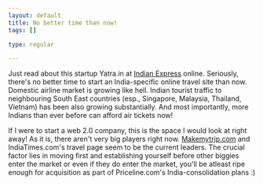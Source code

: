 ```yaml
--- 
layout: default
title: No better time than now!
tags: []

type: regular

---
```

Just read about this startup Yatra.in at <a href="http://www.expressindia.com/fullstory.php?newsid=61527">Indian Express</a> online. Seriously, there's no better time to start an India-specific online travel site than now. Domestic airline market is growing like hell. Indian tourist traffic to neighbouring South East countries (esp., Singapore, Malaysia, Thailand, Vietnam) has been also growing substantially. And most importantly, more Indians than ever before can afford air tickets now!

If I were to start a web 2.0 company, this is the space I would look at right away! As it is, there aren't very big players right now. <a href="http://www.makemytrip.com">Makemytrip.com</a> and IndiaTimes.com's travel page seem to be the current leaders. The crucial factor lies in moving first and establishing yourself before other biggies enter the market or even if they do enter the market, you'll be atleast ripe enough for acquisition as part of Priceline.com's India-consolidation plans :)


